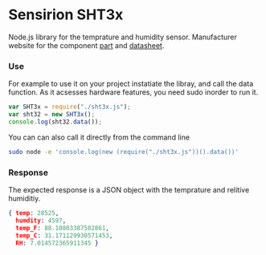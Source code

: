 # Sensirion SHT3x
Node.js library for the temprature and humidity sensor. Manufacturer website for the component [part](https://www.sensirion.com/products/humidity-sensors/digital-humidity-sensors-for-various-applications/) and [datasheet](https://www.sensirion.com/fileadmin/user_upload/customers/sensirion/Dokumente/2_Humidity_Sensors/Sensirion_Humidity_Sensors_SHT3x_Datasheet_digital.pdf).

### Use

For example to use it on your project instatiate the libray, and call the data function. As it acsesses hardware features, you need sudo inorder to run it.
```js
var SHT3x = require("./sht3x.js");
var sht32 = new SHT3x();
console.log(sht32.data());
```

You can can also call it directly from the command line 

```bash
sudo node -e 'console.log(new (require("./sht3x.js"))().data())'
```

### Response

The expected response is a JSON object with the temprature and relitive humiditiy.
```json
{ temp: 28525,
  humdity: 4597,
  temp_F: 88.10803387502861,
  temp_C: 31.171129930571453,
  RH: 7.014572365911345 }
```